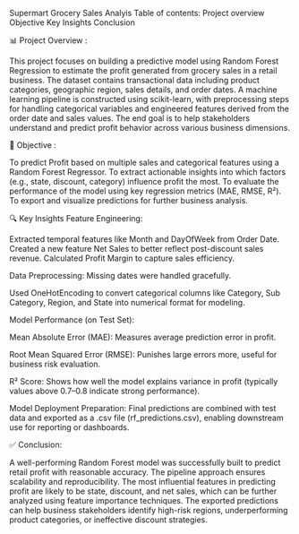 Supermart Grocery Sales Analyis
Table of contents:
Project overview
Objective
Key Insights
Conclusion

📊 Project Overview :

This project focuses on building a predictive model using Random Forest Regression to estimate the profit generated from grocery sales in a retail business. 
The dataset contains transactional data including product categories, geographic region, sales details, and order dates.
A machine learning pipeline is constructed using scikit-learn, with preprocessing steps for handling categorical variables and engineered features derived from the order date and sales values. 
The end goal is to help stakeholders understand and predict profit behavior across various business dimensions.

🎯 Objective :

To predict Profit based on multiple sales and categorical features using a Random Forest Regressor.
To extract actionable insights into which factors (e.g., state, discount, category) influence profit the most. 
To evaluate the performance of the model using key regression metrics (MAE, RMSE, R²).
To export and visualize predictions for further business analysis.

🔍 Key Insights Feature Engineering:

Extracted temporal features like Month and DayOfWeek from Order Date.
Created a new feature Net Sales to better reflect post-discount sales revenue.
Calculated Profit Margin to capture sales efficiency.

Data Preprocessing:
Missing dates were handled gracefully.

Used OneHotEncoding to convert categorical columns like Category, Sub Category, Region, and State into numerical format for modeling.

Model Performance (on Test Set):

Mean Absolute Error (MAE): Measures average prediction error in profit.

Root Mean Squared Error (RMSE): Punishes large errors more, useful for business risk evaluation.

R² Score: Shows how well the model explains variance in profit (typically values above 0.7–0.8 indicate strong performance).

Model Deployment Preparation:
Final predictions are combined with test data and exported as a .csv file (rf_predictions.csv), enabling downstream use for reporting or dashboards.

✅ Conclusion:

A well-performing Random Forest model was successfully built to predict retail profit with reasonable accuracy.
The pipeline approach ensures scalability and reproducibility.
The most influential features in predicting profit are likely to be state, discount, and net sales, which can be further analyzed using feature importance techniques.
The exported predictions can help business stakeholders identify high-risk regions, underperforming product categories, or ineffective discount strategies.
